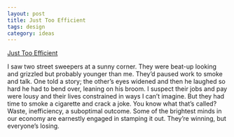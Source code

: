 ```yaml
---
layout: post
title: Just Too Efficient
tags: design
category: ideas 
---
```


[Just Too Efficient
](https://www.tbray.org/ongoing/When/202x/2020/07/05/Too-Efficient)

 I saw two street sweepers at a sunny corner. They were beat-up looking and grizzled but probably younger than me. They’d paused work to smoke and talk. One told a story; the other’s eyes widened and then he laughed so hard he had to bend over, leaning on his broom. I suspect their jobs and pay were lousy and their lives constrained in ways I can’t imagine. But they had time to smoke a cigarette and crack a joke. You know what that’s called? Waste, inefficiency, a suboptimal outcome. Some of the brightest minds in our economy are earnestly engaged in stamping it out. They’re winning, but everyone’s losing.